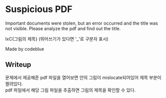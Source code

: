 # Suspicious PDF

Important documents were stolen, but an error occurred and the title was not visible. Please analyze the pdf and find out the title.

IxC{그림의 제목} (뛰어쓰기가 있다면 '_'로 구분자 표시)

Made by codeblue

Writeup
--
문제에서 제공해준 pdf 파일을 열어보면 안의 그림이 mislocate되어있어 제목 부분이 짤려있다. <br>
pdf 파일에서 해당 그림 파일을 추출하면 그림의 제목을 확인할 수 있다.
